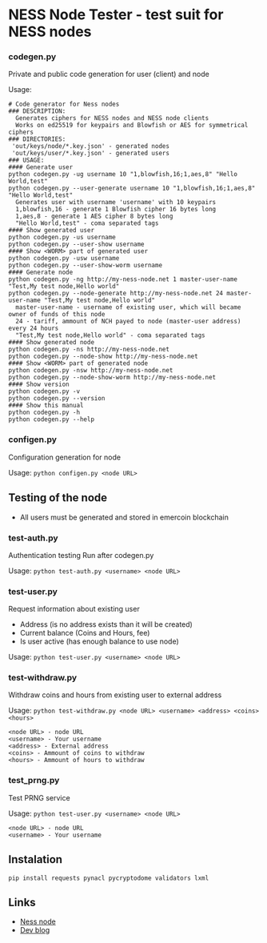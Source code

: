 # NESS Node Tester - test suit for NESS nodes
### codegen.py

 Private and public code generation for user (client) and node

 Usage:
```
# Code generator for Ness nodes
### DESCRIPTION:
  Generates ciphers for NESS nodes and NESS node clients
  Works on ed25519 for keypairs and Blowfish or AES for symmetrical ciphers
### DIRECTORIES:
 'out/keys/node/*.key.json' - generated nodes
 'out/keys/user/*.key.json' - generated users
### USAGE:
#### Generate user
python codegen.py -ug username 10 "1,blowfish,16;1,aes,8" "Hello World,test"
python codegen.py --user-generate username 10 "1,blowfish,16;1,aes,8" "Hello World,test"
  Generates user with username 'username' with 10 keypairs
  1,blowfish,16 - generate 1 Blowfish cipher 16 bytes long
  1,aes,8 - generate 1 AES cipher 8 bytes long
  "Hello World,test" - coma separated tags
#### Show generated user
python codegen.py -us username
python codegen.py --user-show username
#### Show <WORM> part of generated user
python codegen.py -usw username
python codegen.py --user-show-worm username
#### Generate node
python codegen.py -ng http://my-ness-node.net 1 master-user-name "Test,My test node,Hello world"
python codegen.py --node-generate http://my-ness-node.net 24 master-user-name "Test,My test node,Hello world"
  master-user-name - username of existing user, which will became owner of funds of this node
  24 - tariff, ammount of NCH payed to node (master-user address) every 24 hours 
  "Test,My test node,Hello world" - coma separated tags
#### Show generated node
python codegen.py -ns http://my-ness-node.net
python codegen.py --node-show http://my-ness-node.net
#### Show <WORM> part of generated node
python codegen.py -nsw http://my-ness-node.net
python codegen.py --node-show-worm http://my-ness-node.net
#### Show version
python codegen.py -v
python codegen.py --version
#### Show this manual
python codegen.py -h
python codegen.py --help
```
### configen.py
 Configuration generation for node

 Usage: `python configen.py <node URL>`

## Testing of the node
* All users must be generated and stored in emercoin blockchain

### test-auth.py
 Authentication testing
 Run after codegen.py

 Usage: `python test-auth.py <username> <node URL>`
###  test-user.py
Request information about existing user
 * Address (is no address exists than it will be created)
 * Current balance (Coins and Hours, fee)
 * Is user active (has enough balance to use node)

Usage: `python test-user.py <username> <node URL>`
### test-withdraw.py
Withdraw coins and hours from existing user to external address

Usage: `python test-withdraw.py <node URL> <username> <address> <coins> <hours>`
```
<node URL> - node URL
<username> - Your username
<address> - External address
<coins> - Ammount of coins to withdraw
<hours> - Ammount of hours to withdraw
```
###  test_prng.py
Test PRNG service

Usage: `python test-user.py <username> <node URL>`
```
<node URL> - node URL
<username> - Your username
```
## Instalation
`pip install requests pynacl pycryptodome validators lxml`

## Links
* [Ness node]( https://github.com/NESS-Network/NessNode)
* [Dev blog](  https://ness-main-dev.medium.com)